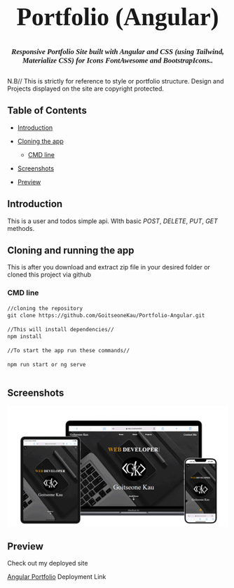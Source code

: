 <link rel="preconnect" href="https://fonts.googleapis.com">
<link rel="preconnect" href="https://fonts.gstatic.com" crossorigin>
<link href="https://fonts.googleapis.com/css2?family=Poppins:ital,wght@0,100;0,200;0,300;0,400;0,500;0,600;0,700;0,800;0,900;1,100;1,200;1,300;1,400;1,500;1,600;1,700;1,800;1,900&family=Roboto:ital,wght@0,100;0,300;0,400;0,500;0,700;0,900;1,100;1,300;1,400;1,500;1,700;1,900&display=swap" rel="stylesheet">


<!-- ![Login Screen](/src/assets/images/logo.PNG) -->

<h1 align="center" style="font-family:Poppins;font-size:4em">Portfolio (Angular)

<h5 align="center" style="font-family:Poppins;font-size:1.2em;margin-top:20px">Responsive Portfolio Site built with Angular and CSS (using Tailwind, Materialize CSS) for Icons FontAwesome and BootstrapIcons..</h5>

<p style="font-weight:400">N.B// This is strictly for reference to style or portfolio structure. Design and Projects displayed on the site are copyright protected.</p>


## Table of Contents

* [Introduction](#introduction)

* [Cloning the app](#cloning-and-running-the-app)
  * [CMD line](#cmd-line)

* [Screenshots](#screenhots)

* [Preview](#preview)





## Introduction
This is a user and todos simple api. WIth basic _POST_, _DELETE_, _PUT_, _GET_ methods.






## Cloning and running the app
This is after you download and extract zip file in your desired folder or cloned this project via github

### CMD line
```
//cloning the repository
git clone https://github.com/GoitseoneKau/Portfolio-Angular.git 

//This will install dependencies//
npm install 

//To start the app run these commands//

npm run start or ng serve


```

## Screenshots
![Responsive](/src/app/assets/images/projects/Portfolio%20Angular%20responsive%20design.gif)






## Preview


Check out my deployed site 

[Angular Portfolio](angular-profile-kohl.vercel.app) Deployment Link


